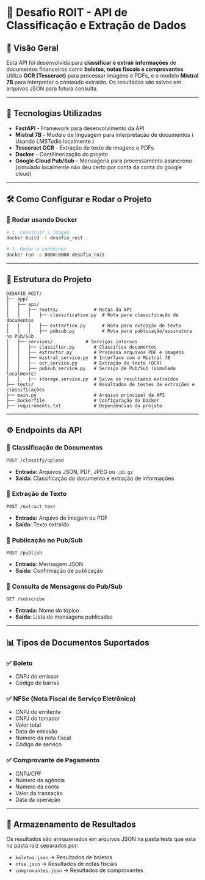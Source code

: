# 📌 Desafio ROIT - API de Classificação e Extração de Dados

## 📌 Visão Geral
Esta API foi desenvolvida para **classificar e extrair informações** de documentos financeiros como **boletos, notas fiscais e comprovantes**. Utiliza **OCR (Tesseract)** para processar imagens e PDFs, e o modelo **Mistral 7B** para interpretar o conteúdo extraído. Os resultados são salvos em arquivos JSON para futura consulta.

---

## 🚀 Tecnologias Utilizadas
- **FastAPI** - Framework para desenvolvimento da API
- **Mistral 7B** - Modelo de linguagem para interpretação de documentos ( Usando LMSTudio localmente )
- **Tesseract OCR** - Extração de texto de imagens e PDFs
- **Docker** - Contêinerização do projeto
- **Google Cloud Pub/Sub** - Mensageria para processamento assíncrono (simulado localmente não deu certo por conta da conta do google cloud)

---

## 🛠 Como Configurar e Rodar o Projeto

### 📌 **Rodar usando Docker** 
```sh
# 1. Construir a imagem
docker build -t desafio_roit .

# 2. Rodar o contêiner
docker run -p 8000:8000 desafio_roit
```

---

## 📂 Estrutura do Projeto
```plaintext
DESAFIO_ROIT/
├── app/
│   ├── api/
│   │   ├── routes/             # Rotas da API
│   │   │   ├── classification.py  # Rota para classificação de documentos
│   │   │   ├── extraction.py      # Rota para extração de texto
│   │   │   ├── pubsub.py          # Rota para publicação/assinatura no Pub/Sub
│   ├── services/            # Serviços internos
│   │   ├── classifier.py       # Classifica documentos
│   │   ├── extractor.py        # Processa arquivos PDF e imagens
│   │   ├── mistral_service.py  # Interface com o Mistral 7B
│   │   ├── ocr_service.py      # Extração de texto (OCR)
│   │   ├── pubsub_service.py   # Serviço de Pub/Sub (simulado localmente)
│   │   ├── storage_service.py  # Salva os resultados extraídos
├── tests/                      # Resultados de testes de extrações e classificações
├── main.py                     # Arquivo principal da API
├── Dockerfile                  # Configuração do Docker
├── requirements.txt            # Dependências do projeto
```

---

## ⚙️ Endpoints da API
### 📌 **Classificação de Documentos**
```http
POST /classify/upload
```
- **Entrada:** Arquivos JSON, PDF, JPEG ou `.pb.gz`
- **Saída:** Classificação do documento e extração de informações

### 📌 **Extração de Texto**
```http
POST /extract_text
```
- **Entrada:** Arquivo de imagem ou PDF
- **Saída:** Texto extraído

### 📌 **Publicação no Pub/Sub**
```http
POST /publish
```
- **Entrada:** Mensagem JSON
- **Saída:** Confirmação de publicação

### 📌 **Consulta de Mensagens do Pub/Sub**
```http
GET /subscribe
```
- **Entrada:** Nome do tópico
- **Saída:** Lista de mensagens publicadas

---

## 📊 Tipos de Documentos Suportados
### ✅ **Boleto**
- CNPJ do emissor
- Código de barras

### ✅ **NFSe (Nota Fiscal de Serviço Eletrônica)**
- CNPJ do emitente
- CNPJ do tomador
- Valor total
- Data de emissão
- Número da nota fiscal
- Código de serviço

### ✅ **Comprovante de Pagamento**
- CNPJ/CPF
- Número da agência
- Número da conta
- Valor da transação
- Data da operação

---

## 📁 Armazenamento de Resultados
Os resultados são armazenados em arquivos JSON na pasta tests que esta na pasta raiz separados por:
- `boletos.json` → Resultados de boletos
- `nfse.json` → Resultados de notas fiscais
- `comprovantes.json` → Resultados de comprovantes
